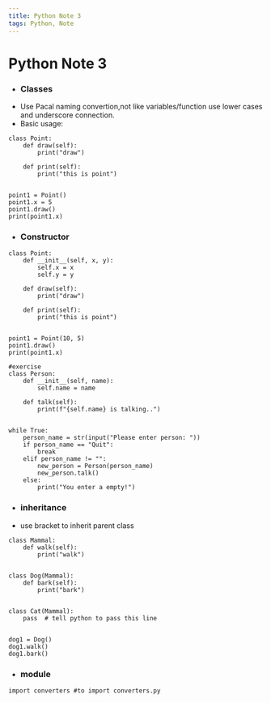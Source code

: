 ```yaml
---
title: Python Note 3
tags: Python, Note
---
```

# Python Note 3

+ ### Classes
+ Use Pacal naming convertion,not like variables/function use lower cases and underscore connection.
+ Basic usage:
```
class Point:
	def draw(self):
		print("draw")

	def print(self):
		print("this is point")


point1 = Point()
point1.x = 5
point1.draw()
print(point1.x)
```

+ ### Constructor
```
class Point:
	def __init__(self, x, y):
		self.x = x
		self.y = y

	def draw(self):
		print("draw")

	def print(self):
		print("this is point")


point1 = Point(10, 5)
point1.draw()
print(point1.x)

#exercise
class Person:
	def __init__(self, name):
		self.name = name

	def talk(self):
		print(f"{self.name} is talking..")


while True:
	person_name = str(input("Please enter person: "))
	if person_name == "Quit":
		break
	elif person_name != "":
		new_person = Person(person_name)
		new_person.talk()
	else:
		print("You enter a empty!")

```

+ ### inheritance
+ use bracket to inherit parent class
```
class Mammal:
	def walk(self):
		print("walk")


class Dog(Mammal):
	def bark(self):
		print("bark")


class Cat(Mammal):
	pass  # tell python to pass this line


dog1 = Dog()
dog1.walk()
dog1.bark()

```

+ ### module
```
import converters #to import converters.py
```